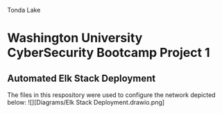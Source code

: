 Tonda Lake
# Washington University CyberSecurity Bootcamp Project 1
## Automated Elk Stack Deployment 
The files in this respository were used to configure the network depicted below:
![][Diagrams/Elk Stack Deployment.drawio.png]


